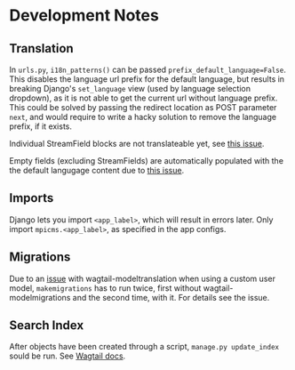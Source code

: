 # Development Notes

## Translation
In `urls.py`, `i18n_patterns()` can be passed `prefix_default_language=False`. This disables the language url prefix for the default language, but results in breaking Django's `set_language` view (used by language selection dropdown), as it is not able to get the current url without language prefix. This could be solved by passing the redirect location as POST parameter `next`, and would require to write a hacky solution to remove the language prefix, if it exists.

Individual StreamField blocks are not translateable yet, see [this issue](https://github.com/infoportugal/wagtail-modeltranslation/issues/82).

Empty fields (excluding StreamFields) are automatically populated with the the default langugage content due to [this issue](https://github.com/infoportugal/wagtail-modeltranslation/issues/247).

## Imports
Django lets you import `<app_label>`, which will result in errors later. Only import `mpicms.<app_label>`, as specified in the app configs.

## Migrations
Due to an [issue](https://github.com/infoportugal/wagtail-modeltranslation/issues/240) with wagtail-modeltranslation when using a custom user model, `makemigrations` has to run twice, first without wagtail-modelmigrations and the second time, with it. For details see the issue.

## Search Index
After objects have been created through a script, `manage.py update_index` sould be run. See [Wagtail docs](https://docs.wagtail.io/en/latest/topics/search/indexing.html#the-update-index-command).